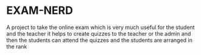 # EXAM-NERD
A project to take the online exam which is very much useful for the student and the teacher it helps to create quizzes to the teacher or the admin and then the students can attend the quizzes and the students are arranged in the rank 
